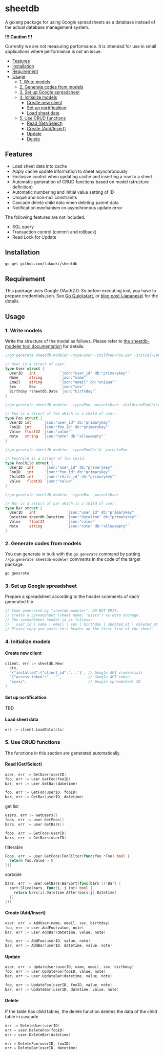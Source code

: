 # sheetdb

A golang package for using Google spreadsheets as a database instead of the actual database management system.

**!!! Caution !!!**

Currently we are not measuring performance. It is intended for use in small applications where performance is not an issue.

<!-- vscode-markdown-toc -->
* [Features](#Features)
* [Installation](#Installation)
* [Requirement](#Requirement)
* [Usage](#Usage)
	* [1. Write models](#Writemodels)
	* [2. Generate codes from models](#Generatecodesfrommodels)
	* [3. Set up Google spreadsheet](#SetupGooglespreadsheet)
	* [4. Initialize models](#Initializemodels)
		* [Create new client](#Createnewclient)
		* [Set up nortificaltion](#Setupnortificaltion)
		* [Load sheet data](#Loadsheetdata)
	* [5. Use CRUD functions](#UseCRUDfunctions)
		* [Read (Get/Select)](#ReadGetSelect)
		* [Create (Add/Insert)](#CreateAddInsert)
		* [Update](#Update)
		* [Delete](#Delete)

<!-- vscode-markdown-toc-config
	numbering=false
	autoSave=true
	/vscode-markdown-toc-config -->
<!-- /vscode-markdown-toc -->

## <a name='Features'></a>Features

* Load sheet data into cache
* Apply cache update information to sheet asynchronously
* Exclusive control when updating cache and inserting a row to a sheet
* Automatic generation of CRUD functions based on model (structure definition)
* Automatic numbering and initial value setting of ID
* Unique and non-null constraints
* Cascade delete child data when deleting parent data
* Notification mechanism on asynchronous update error

The following features are not included.

* SQL query
* Transaction control (commit and rollback)
* Read Lock for Update

## <a name='Installation'></a>Installation

```bash
go get github.com/takuoki/sheetdb
```

## <a name='Requirement'></a>Requirement

This package uses Google OAuth2.0. So before executing tool, you have to prepare credentials.json.
See [Go Quickstart](https://developers.google.com/sheets/api/quickstart/go), or [blog post (Japanese)](https://medium.com/veltra-engineering/how-to-use-google-sheets-api-with-golang-9e50ee9e0abc) for the details.

## <a name='Usage'></a>Usage

### <a name='Writemodels'></a>1. Write models

Write the structure of the model as follows.
Please refer to [the sheetdb-modeler tool documentation](tools/sheetdb-modeler) for details.

```go
//go:generate sheetdb-modeler -type=User -children=Foo,Bar -initial=10001

// User is a struct of user.
type User struct {
  UserID   int           `json:"user_id" db:"primarykey"`
  Name     string        `json:"name"`
  Email    string        `json:"email" db:"unique"`
  Sex      Sex           `json:"sex"`
  Birthday *sheetdb.Date `json:"birthday"`
}

//go:generate sheetdb-modeler -type=Foo -parent=User -children=FooChild

// Foo is a struct of foo which is a child of user.
type Foo struct {
  UserID int     `json:"user_id" db:"primarykey"`
  FooID  int     `json:"foo_id" db:"primarykey"`
  Value  float32 `json:"value"`
  Note   string  `json:"note" db:"allowempty"`
}

//go:generate sheetdb-modeler -type=FooChild -parent=Foo

// FooChild is a struct of foo child.
type FooChild struct {
  UserID  int     `json:"user_id" db:"primarykey"`
  FooID   int     `json:"foo_id" db:"primarykey"`
  ChildID int     `json:"child_id" db:"primarykey"`
  Value   float32 `json:"value"`
}

//go:generate sheetdb-modeler -type=Bar -parent=User

// Bar is a struct of bar which is a child of user.
type Bar struct {
  UserID   int              `json:"user_id" db:"primarykey"`
  Datetime sheetdb.Datetime `json:"datetime" db:"primarykey"`
  Value    float32          `json:"value"`
  Note     string           `json:"note" db:"allowempty"`
}
```

### <a name='Generatecodesfrommodels'></a>2. Generate codes from models

You can generate in bulk with the `go generate` command by putting `//go:generate sheetdb-modeler` comments in the code of the target package.

```bash
go generate
```

### <a name='SetupGooglespreadsheet'></a>3. Set up Google spreadsheet

Prepare a spreadsheet according to the header comments of each generated file.

```go
// Code generated by "sheetdb-modeler"; DO NOT EDIT.
// Create a Spreadsheet (sheet name: "users") as data storage.
// The spreadsheet header is as follows:
//   user_id | name | email | sex | birthday | updated_at | deleted_at
// Please copy and paste this header on the first line of the sheet.
```

### <a name='Initializemodels'></a>4. Initialize models

#### <a name='Createnewclient'></a>Create new client

```go
client, err := sheetdb.New(
  ctx,
  `{"installed":{"client_id":"..."}`, // Google API credentials
  `{"access_token":"..."`,            // Google API token
  "xxxxx",                            // Google spreadsheet ID
)
```

#### <a name='Setupnortificaltion'></a>Set up nortificaltion

TBD

#### <a name='Loadsheetdata'></a>Load sheet data

```go
err := client.LoadData(ctx)
```

### <a name='UseCRUDfunctions'></a>5. Use CRUD functions

The functions in this section are generated automatically.

#### <a name='ReadGetSelect'></a>Read (Get/Select)

```go
user, err := GetUser(userID)
foo, err := user.GetFoo(fooID)
bar, err := user.GetBar(datetime)
```

```go
foo, err := GetFoo(userID, fooID)
bar, err := GetBar(userID, datetime)
```

get list

```go
users, err := GetUsers()
foos, err := user.GetFoos()
bars, err := user.GetBars()
```

```go
foos, err := GetFoos(userID)
bars, err := GetBars(userID)
```

filterable

```go
Foos, err := user.GetFoos(FooFilter(func(foo *Foo) bool {
  return foo.Value > 0
}))
```

sortable

```go
bars, err := user.GetBars(BarSort(func(bars []*Bar) {
  sort.Slice(bars, func(i, j int) bool {
    return bars[i].Datetime.After(bars[j].Datetime)
  })
}))
```

#### <a name='CreateAddInsert'></a>Create (Add/Insert)

```go
user, err := AddUser(name, email, sex, birthday)
foo, err := user.AddFoo(value, note)
bar, err := user.AddBar(datetime, value, note)
```

```go
foo, err := AddFoo(userID, value, note)
bar, err := AddBar(userID, datetime, value, note)
```

#### <a name='Update'></a>Update

```go
user, err := UpdateUser(userID, name, email, sex, birthday)
foo, err := user.UpdateFoo(fooID, value, note)
bar, err := user.UpdateBar(datetime, value, note)
```

```go
foo, err := UpdateFoo(userID, fooID, value, note)
bar, err := UpdateBar(userID, datetime, value, note)
```

#### <a name='Delete'></a>Delete

If the table has child tables, the delete function deletes the data of the child table in cascade.

```go
err := DeleteUser(userID)
err = user.DeleteFoo(fooID)
err = user.DeleteBar(datetime)
```

```go
err = DeleteFoo(userID, fooID)
err = DeleteBar(userID, datetime)
```
